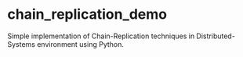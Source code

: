 # chain_replication_demo
Simple implementation of Chain-Replication techniques in Distributed-Systems environment using Python.
